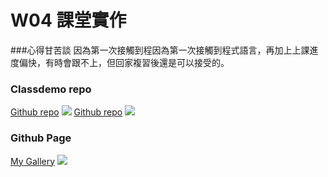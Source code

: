 # W04 課堂實作

###心得甘苦談
因為第一次接觸到程因為第一次接觸到程式語言，再加上上課進度偏快，有時會跟不上，但回家複習後還是可以接受的。

### Classdemo repo

[Github repo](https://github.com/benny210410493/1101-classdemo2-210410493)
![](https://i.imgur.com/0D71vBI.jpg)
[Github repo](http://127.0.0.1:5500/index.html)
![](https://i.imgur.com/GReJnQ4.jpg)

### Github Page

[My Gallery](http://127.0.0.1:5500/self-learning/MyPhotoGallery.html)
![](https://i.imgur.com/wekVX81.jpg)

```

```
